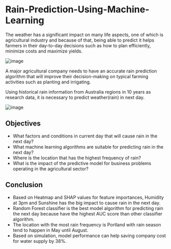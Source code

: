# Rain-Prediction-Using-Machine-Learning

The weather has a significant impact on many life aspects, one of which is agricultural industry and because of that, being able to predict it helps farmers in their day-to-day decisions such as how to plan efficiently, minimize costs and maximize yields.

![image](https://user-images.githubusercontent.com/102453318/183580916-4786ac94-ef3c-42d9-a367-3d19894e0e3d.png)

A major agricultural company needs to have an accurate rain prediction algorithm that will improve their decision-making on typical farming activities such as planting
and irrigating.

Using historical rain information from Australia regions in 10 years as research data, it is necessary to predict weather(rain) in next day.

![image](https://user-images.githubusercontent.com/102453318/183581327-f57347d5-5414-45df-9133-57cec49e2f36.png)

## Objectives
- What factors and conditions in current day that will cause rain in the
next day?
- What machine learning algorithms are suitable for predicting rain in the
next day?
- Where is the location that has the highest frequency of rain?
- What is the impact of the predictive model for business problems
operating in the agricultural sector?

## Conclusion
- Based on Heatmap and SHAP values for feature importances, Humidity at 3pm and Sunshine has the big
impact to cause rain in the next day.
- Random Forest classifier is the best model algorithm for predicting rain the next day because have the
highest AUC score than other classifier algorithm.
- The location with the most rain frequency is Portland with rain season tend to happen in May until August.
- Based on simulation, model performance can help saving company cost for water supply by 38%.
